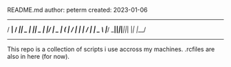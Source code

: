 README.md
author: peterm
created: 2023-01-06
 ___   ___  ___  ___  ___  _____  ___  
/ __| / __|| _ \|_ _|| _ \|_   _|/ __| 
\__ \| (__ |   / | | |  _/  | |  \__ \ 
|___/ \___||_|_\|___||_|    |_|  |___/ 
                                       
------------------------------------------------------------
This repo is a collection of scripts i use accross my machines.
.rcfiles are also in here (for now).

